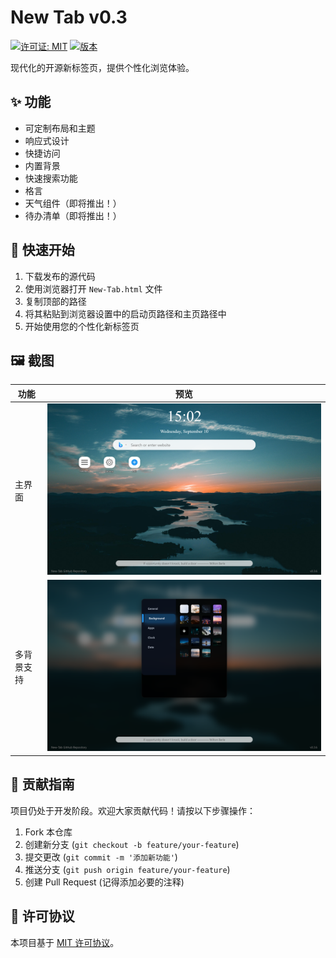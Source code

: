 # New Tab v0.3
[![许可证: MIT](https://img.shields.io/badge/License-MIT-yellow.svg)](../LICENSE)
[![版本](https://img.shields.io/badge/version-0.3-blue)]()

现代化的开源新标签页，提供个性化浏览体验。

## ✨ 功能
- 可定制布局和主题
- 响应式设计
- 快捷访问
- 内置背景
- 快速搜索功能
- 格言
- 天气组件（即将推出！）
- 待办清单（即将推出！）

## 🚀 快速开始
1. 下载发布的源代码
2. 使用浏览器打开 `New-Tab.html` 文件
3. 复制顶部的路径
4. 将其粘贴到浏览器设置中的启动页路径和主页路径中
5. 开始使用您的个性化新标签页

## 🖼️ 截图
| 功能 | 预览 |
|------|------|
| 主界面 | ![](../screenshots/New-Tab_1.png) |
| 多背景支持 | ![](../screenshots/New-Tab_2.png) |

## 👥 贡献指南
项目仍处于开发阶段。欢迎大家贡献代码！请按以下步骤操作：
1. Fork 本仓库
2. 创建新分支 (`git checkout -b feature/your-feature`)
3. 提交更改 (`git commit -m '添加新功能'`)
4. 推送分支 (`git push origin feature/your-feature`)
5. 创建 Pull Request
(记得添加必要的注释)

## 📄 许可协议
本项目基于 [MIT 许可协议](../LICENSE)。
